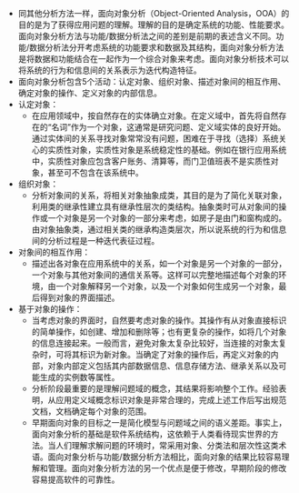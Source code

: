 - 同其他分析方法一样，面向对象分析（Object-Oriented Analysis，OOA）的目的是为了获得应用问题的理解。理解的目的是确定系统的功能、性能要求。面向对象分析方法与功能/数据分析法之间的差别是前期的表述含义不同。功能/数据分析法分开考虑系统的功能要求和数据及其结构，面向对象分析方法是将数据和功能结合在一起作为一个综合对象来考虑。面向对象分析技术可以将系统的行为和信息间的关系表示为迭代构造特征。
- 面向对象分析包含5个活动：认定对象、组织对象、描述对象间的相互作用、确定对象的操作、定义对象的内部信息。
- 认定对象：
	- 在应用领域中，按自然存在的实体确立对象。在定义域中，首先将自然存在的“名词”作为一个对象，这通常是研究问题、定义域实体的良好开始。通过实体间的关系寻找对象常常没有问题，困难在于寻找（选择）系统关心的实质性对象，实质性对象是系统稳定性的基础。例如在银行应用系统中，实质性对象应包含客户账务、清算等，而门卫值班表不是实质性对象，甚至可不包含在该系统中。
- 组织对象：
	- 分析对象间的关系，将相关对象抽象成类，其目的是为了简化关联对象，利用类的继承性建立具有继承性层次的类结构。抽象类时可从对象间的操作或一个对象是另一个对象的一部分来考虑，如房子是由门和窗构成的。由对象抽象类，通过相关类的继承构造类层次，所以说系统的行为和信息间的分析过程是一种迭代表征过程。
- 对象间的相互作用：
	- 描述出各对象在应用系统中的关系，如一个对象是另一个对象的一部分，一个对象与其他对象间的通信关系等。这样可以完整地描述每个对象的环境，由一个对象解释另一个对象，以及一个对象如何生成另一个对象，最后得到对象的界面描述。
- 基于对象的操作：
	- 当考虑对象的界面时，自然要考虑对象的操作。其操作有从对象直接标识的简单操作，如创建、增加和删除等；也有更复杂的操作，如将几个对象的信息连接起来。一般而言，避免对象太复杂比较好，当连接的对象太复杂时，可将其标识为新对象。当确定了对象的操作后，再定义对象的内部，对象内部定义包括其内部数据信息、信息存储方法、继承关系以及可能生成的实例数等属性。
	- 分析阶段最重要的是理解问题域的概念，其结果将影响整个工作。经验表明，从应用定义域概念标识对象是非常合理的，完成上述工作后写出规范文档，文档确定每个对象的范围。
	- 早期面向对象的目标之一是简化模型与问题域之间的语义差距。事实上，面向对象分析的基础是软件系统结构，这依赖于人类看待现实世界的方法。当人们理解求解问题的环境时，常采用对象、分类法和层次性这类术语。面向对象分析与功能/数据分析方法相比，面向对象的结果比较容易理解和管理。面向对象分析方法的另一个优点是便于修改，早期阶段的修改容易提高软件的可靠性。
